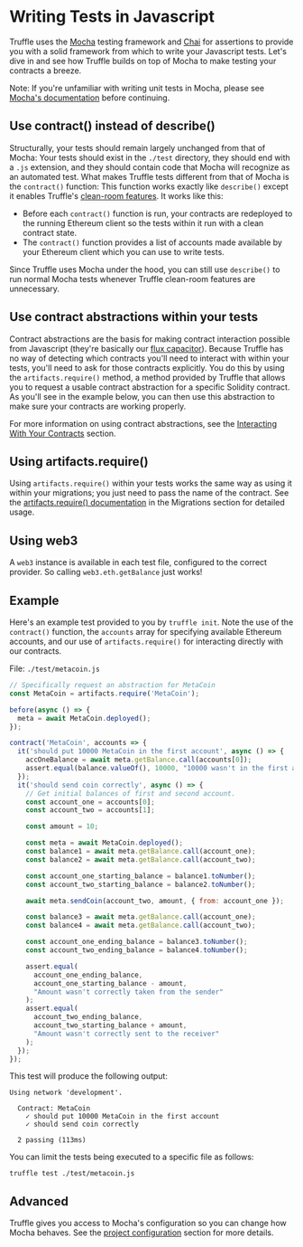 # Writing Tests in Javascript

Truffle uses the [Mocha](https://mochajs.org/) testing framework and [Chai](http://chaijs.com/) for assertions to provide you with a solid framework from which to write your Javascript tests. Let's dive in and see how Truffle builds on top of Mocha to make testing your contracts a breeze.

Note: If you're unfamiliar with writing unit tests in Mocha, please see [Mocha's documentation](https://mochajs.org/) before continuing.

## Use contract() instead of describe()

Structurally, your tests should remain largely unchanged from that of Mocha: Your tests should exist in the `./test` directory, they should end with a `.js` extension, and they should contain code that Mocha will recognize as an automated test. What makes Truffle tests different from that of Mocha is the `contract()` function: This function works exactly like `describe()` except it enables Truffle's [clean-room features](/docs/getting_started/testing#clean-room-environment). It works like this:

* Before each `contract()` function is run, your contracts are redeployed to the running Ethereum client so the tests within it run with a clean contract state.
* The `contract()` function provides a list of accounts made available by your Ethereum client which you can use to write tests.

Since Truffle uses Mocha under the hood, you can still use `describe()` to run normal Mocha tests whenever Truffle clean-room features are unnecessary.

## Use contract abstractions within your tests

Contract abstractions are the basis for making contract interaction possible from Javascript (they're basically our [flux capacitor](https://www.youtube.com/watch?v=EhU862ONFys)). Because Truffle has no way of detecting which contracts you'll need to interact with within your tests, you'll need to ask for those contracts explicitly. You do this by using the `artifacts.require()` method, a method provided by Truffle that allows you to request a usable contract abstraction for a specific Solidity contract. As you'll see in the example below, you can then use this abstraction to make sure your contracts are working properly.

For more information on using contract abstractions, see the [Interacting With Your Contracts](/docs/getting_started/contracts) section.

## Using artifacts.require()

Using `artifacts.require()` within your tests works the same way as using it within your migrations; you just need to pass the name of the contract. See the [artifacts.require() documentation](./migrations#artifacts-require-) in the Migrations section for detailed usage.

## Using web3

A `web3` instance is available in each test file, configured to the correct provider. So calling `web3.eth.getBalance` just works!

## Example

Here's an example test provided to you by `truffle init`. Note the use of the `contract()` function, the `accounts` array for specifying available Ethereum accounts, and our use of `artifacts.require()` for interacting directly with our contracts.

File: `./test/metacoin.js`

```javascript
// Specifically request an abstraction for MetaCoin
const MetaCoin = artifacts.require('MetaCoin');

before(async () => {
  meta = await MetaCoin.deployed();
});

contract('MetaCoin', accounts => {
  it('should put 10000 MetaCoin in the first account', async () => {
    accOneBalance = await meta.getBalance.call(accounts[0]);
    assert.equal(balance.valueOf(), 10000, "10000 wasn't in the first account");
  });
  it('should send coin correctly', async () => {
    // Get initial balances of first and second account.
    const account_one = accounts[0];
    const account_two = accounts[1];

    const amount = 10;

    const meta = await MetaCoin.deployed();
    const balance1 = await meta.getBalance.call(account_one);
    const balance2 = await meta.getBalance.call(account_two);

    const account_one_starting_balance = balance1.toNumber();
    const account_two_starting_balance = balance2.toNumber();

    await meta.sendCoin(account_two, amount, { from: account_one });

    const balance3 = await meta.getBalance.call(account_one);
    const balance4 = await meta.getBalance.call(account_two);

    const account_one_ending_balance = balance3.toNumber();
    const account_two_ending_balance = balance4.toNumber();

    assert.equal(
      account_one_ending_balance,
      account_one_starting_balance - amount,
      "Amount wasn't correctly taken from the sender"
    );
    assert.equal(
      account_two_ending_balance,
      account_two_starting_balance + amount,
      "Amount wasn't correctly sent to the receiver"
    );
  });
});
```

This test will produce the following output:

```
Using network 'development'.

  Contract: MetaCoin
    ✓ should put 10000 MetaCoin in the first account
    ✓ should send coin correctly

  2 passing (113ms)
```

You can limit the tests being executed to a specific file as follows:

```
truffle test ./test/metacoin.js
```


## Advanced

Truffle gives you access to Mocha's configuration so you can change how Mocha behaves. See the [project configuration](/docs/advanced/configuration#mocha) section for more details.
